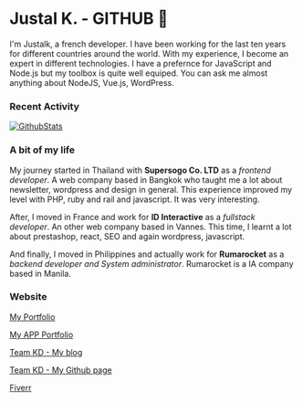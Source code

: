 # Justal K. - GITHUB 👋

I'm Justalk, a french developer. I have been working for the last ten years for different countries around the world. With my experience, I become an expert in different technologies. I have a prefernce for JavaScript and Node.js but my toolbox is quite well equiped. You can ask me almost anything about NodeJS, Vue.js, WordPress.

### Recent Activity

[![GithubStats](https://github-readme-stats.vercel.app/api?username=justalk&show_icons=true&title_color=FFF&text_color=FFF&icon_color=000&bg_color=15,eb703f,fcd116,eb843f)](https://github.com/justalk)

### A bit of my life

My journey started in Thailand with **Supersogo Co. LTD**  as a *frontend developer*. A web company based in Bangkok who taught me a lot about newsletter, wordpress and design in general. This experience improved my level with PHP, ruby and rail and javascript. It was very interesting. 

After, I moved in France and work for **ID Interactive** as a *fullstack developer*. An other web company based in Vannes. This time, I learnt a lot about prestashop, react, SEO and again wordpress, javascript. 

And finally, I moved in Philippines and actually work for **Rumarocket** as a *backend developer and System administrator*. Rumarocket is a IA company based in Manila.

### Website

[My Portfolio](http://justalk.online/ "My Portfolio")

[My APP Portfolio](https://play.google.com/store/apps/details?id=com.justalk.portfolio)

[Team KD - My blog](https://teamkd.online/ "Team KD - My blog")

[Team KD - My Github page](https://justalk.github.io/ "Github page")

[Fiverr](https://www.fiverr.com/s2/5b7eb431fd)
